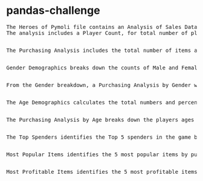 # pandas-challenge
<pre>
The Heroes of Pymoli file contains an Analysis of Sales Data of optionally purchased items within the free-to-play game Heroes of Pymoli. 
The analysis includes a Player Count, for total number of players. <p />
The Purchasing Analysis includes the total number of items available for purchase, the average purchase prices of said items, the total number of purchases, and the total revenue accumulation of items purchased. <p />
Gender Demographics breaks down the counts of Male and Female players, and accounts for unknowns.<p />
From the Gender breakdown, a Purchasing Analysis by Gender was able to be analyzed, it includes by gender, the purchase count, average purchase price, total purchase value, and Average Purchase total per person that accounts for unique users.<p />
The Age Demographics calculates the total numbers and percentages of users by age group. <p />
The Purchasing Analysis by Age breaks down the players ages into unique bins for ranges of ages in order to analyze purchase count, average purchase price, total purchase value, and average total per person by Age Group. <p />
The Top Spenders identifies the Top 5 spenders in the game by Total Purchase value. <p />
Most Popular Items identifies the 5 most popular items by purchase count.<p />
Most Profitable Items identifies the 5 most profitable items by total purchase value.<p />
</pre>
